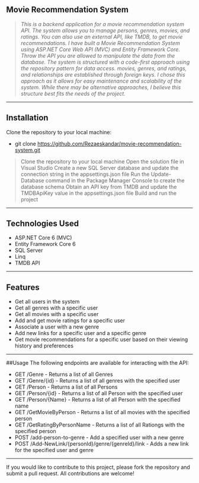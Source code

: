 ## Movie Recommendation System

> *This is a backend application for a movie recommendation system API. The system allows you to manage persons, genres, movies, and ratings. You can also use an external API, like TMDB, to get movie recommendations. I have built a Movie Recommendation System using ASP.NET Core Web API (MVC) and Entity Framework Core. Throw the API you are allowed to manipulate the data from the database. The system is structured with a code-first approach using the repository pattern for data access. movies, genres, and ratings, and relationships are established through foreign keys. I chose this approach as it allows for easy maintenance and scalability of the system. While there may be alternative approaches, I believe this structure best fits the needs of the project.*

___

## Installation

Clone the repository to your local machine:
- git clone https://github.com/Rezaeskandar/movie-recommendation-system.git
> Clone the repository to your local machine
Open the solution file in Visual Studio
Create a new SQL Server database and update the connection string in the appsettings.json file
Run the Update-Database command in the Package Manager Console to create the database schema
Obtain an API key from TMDB and update the TMDBApiKey value in the appsettings.json file
Build and run the project

___

## Technologies Used
- ASP.NET Core 6 (MVC)
- Entity Framework Core 6
- SQL Server
- Linq
- TMDB API
___

## Features
- Get all users in the system
- Get all genres with a specific user
- Get all movies with a specific user
- Add and get movie ratings for a specific user
- Associate a user with a new genre
- Add new links for a specific user and a specific genre
- Get movie recommendations for a specific user based on their viewing history and preferences

___

##Usage
The following endpoints are available for interacting with the API:

- GET /Genre - Returns a list of all Genres 
- GET /Genre/{id} - Returns a list of all genres with the specified user
- GET /Person - Returns a list of all Persons 
- GET /Person/{id} - Returns a list of all Person with the specified user
- GET /Person/{Name} - Returns a list of all Person with the specified name
- GET /GetMovieByPerson - Returns a list of all movies with the specified person
- GET /GetRatingByPersonName - Returns a list of all Rationgs with the specified person
- POST /add-person-to-genre - Add a specified user with a new genre
- POST /Add-NewLink/{personId}/genre/{genreId}/link - Adds a new link for the specified user and genre

___
If you would like to contribute to this project, please fork the repository and submit a pull request. All contributions are welcome!
